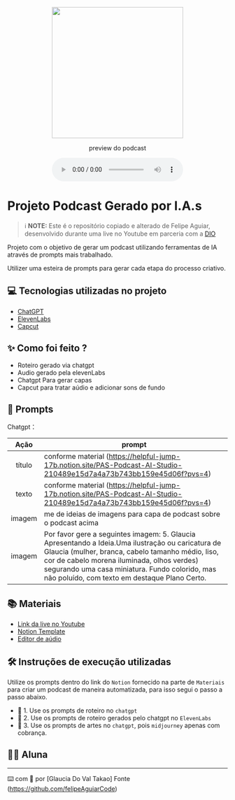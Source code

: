 <p align="center">
<img 
    src="./assets/DALL·E 2025-01-14 16.45.59 - A caricature-style illustration of a woman named Glaucia, depicted as white, with medium-length straight hair in a brunette balayage style, and green .webp"
    width="300"
/>
</p>

<p align="center">
    preview do podcast
</p>

<div align="center">
    <audio src="output/podcast_editado.MP3" controls title="Podcast editado"></audio>
</div>

# Projeto Podcast Gerado por I.A.s


 > ℹ️ **NOTE:** Este é o repositório copiado e alterado de Felipe Aguiar, desenvolvido durante uma live no Youtube em parceria com a [DIO](https://dio.me)

Projeto com o objetivo de gerar um podcast utilizando ferramentas de IA através de prompts mais trabalhado.

Utilizer uma esteira de prompts para gerar cada etapa do processo criativo.

## 💻 Tecnologias utilizadas no projeto

- [ChatGPT](https://chat.openai.com/) 
- [ElevenLabs](https://beta.elevenlabs.io/)
- [Capcut](https://www.capcut.com/pt-br/)

## ✨ Como foi feito ?

- Roteiro gerado via chatgpt
- Audio gerado pela elevenLabs
- Chatgpt Para gerar capas
- Capcut para tratar aúdio e adicionar sons de fundo

## 🧠 Prompts

Chatgpt：

|   Ação   | prompt                                                                                                                                                                                                                                                                         |
| :------: | ------------------------------------------------------------------------------------------------------------------------------------------------------------------------------------------------------------------------------------------------------------------------------ |
|  título  | conforme material (https://helpful-jump-17b.notion.site/PAS-Podcast-AI-Studio-210489e15d7a4a73b743bb159e45d06f?pvs=4)|
| texto | conforme material (https://helpful-jump-17b.notion.site/PAS-Podcast-AI-Studio-210489e15d7a4a73b743bb159e45d06f?pvs=4) |
| imagem | me de ideias de imagens para capa de podcast sobre o podcast acima |
| imagem | Por favor gere a seguintes imagem: 5. Glaucia Apresentando a Ideia.Uma ilustração ou caricatura de Glaucia (mulher, branca, cabelo tamanho médio, liso, cor de cabelo morena iluminada, olhos verdes) segurando uma casa miniatura. Fundo colorido, mas não poluído, com texto em destaque Plano Certo. |


## 📚 Materiais

- [Link da live no Youtube](https://www.youtube.com)
- [Notion Template](https://helpful-jump-17b.notion.site/PAS-Podcast-AI-Studio-210489e15d7a4a73b743bb159e45d06f?pvs=4)
- [Editor de aúdio](https://www.capcut.com/editor?from_page=landing_page&__action_from=picture_V%C3%ADdeos%20profissionais%20em%20minutos,%20n%C3%A3o%20em%20horas.)


## 🛠️ Instruções de execução utilizadas

Utilize os prompts dentro do link do `Notion` fornecido na parte de `Materiais` para criar um podcast de maneira automatizada, para isso segui o passo a passo abaixo.

- 🤖 1. Use os prompts de roteiro no `chatgpt`
- 🤖 2. Use os prompts de roteiro gerados pelo chatgpt no  `ElevenLabs`
- 🤖 3. Use os prompts de artes no `chatgpt`, pois `midjourney` apenas com cobrança.

## 👨‍💻 Aluna


---

⌨️ com 💜 por [Glaucia Do Val Takao]
Fonte (https://github.com/felipeAguiarCode)
